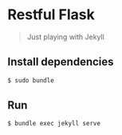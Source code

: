 # Restful Flask
> Just playing with Jekyll

##  Install dependencies
```sh
$ sudo bundle
```

## Run
```sh
$ bundle exec jekyll serve
```

